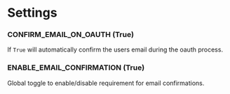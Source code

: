 # Settings

### CONFIRM_EMAIL_ON_OAUTH (True)

If `True` will automatically confirm the users email during the oauth process.

### ENABLE_EMAIL_CONFIRMATION (True)

Global toggle to enable/disable requirement for email confirmations.
